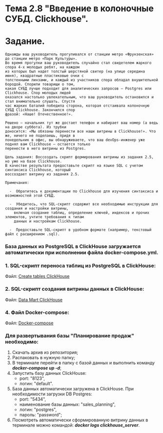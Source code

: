 # Тема 2.8 "Введение в колоночные СУБД. Clickhouse".
# Задание. 

```
Однажды ваш руководитель прогуливался от станции метро «Фрунзенская» до станции метро «Парк Культуры». 
Во время прогулки ваш руководитель случайно стал свидетелем жаркого спора 4-х молодых ребят, на каждом 
из которых был надет толстый шерстяной свитер (на улице середина июня), квадратные пластиковые очки с 
толстенными линзами, и каждый из участников спора обладал внушительной бородой. Спорили товарищи о том, 
какая СУБД лучше подходит для аналитических запросов — Postgres или Clickhouse. Спор молодых людей 
оказался настолько увлекательным, что ваш руководитель остановился и стал внимательно слушать. Спустя 
час жарких баталий победила сторона, которая отстаивала колоночную СУБД Clickhouse. Закончился спор 
фразой: «Наше! Отечественное!».

Решено — начальник тут же достает телефон и набирает ваш номер (а ведь на дворе суббота). Из трубки 
доносится: «Мы обязаны перенести все наши витрины в Clickhouse!». Что же, ничего не поделаешь, придя в 
понедельник в офис, вы обнаруживаете, что ваш devOps-инженер уже поднял вам Clickhouse — остается только 
перенести в него витрины из Postgres.

Цель задания: Воссоздать скрипт формирования витрины из задания 2.5, но уже на базе Clickhouse. 
В качестве результата предоставьте скрипт на языке SQL с учетом синтаксиса Clickhouse, который 
воссоздает витрину из задания 2.5.

Примечания:

  -  Обратитесь к документации по Clickhouse для изучения синтаксиса и возможностей этой СУБД.

  -  Убедитесь, что SQL-скрипт содержит все необходимые инструкции для создания и настройки витрины, 
    включая создание таблиц, определение ключей, индексов и прочих элементов, учтите требования к типам 
    данных и настройкам Clickhouse.

  -  Предоставьте SQL-скрипт в удобном формате (например, текстовый файл с расширением .sql).
```
### База данных из PostgreSQL в ClickHouse загружается автоматически при исполнении файла docker-compose.yml.

### 1. SQL-скрипт переноса таблиц из PostgreSQL в ClickHouse:
Файл: [Create tables ClickHouse](clickhouse_scripts/click_create_table.sql)

### 2. SQL-скрипт создания витрины данных в ClickHouse:
Файл: [Data Mart ClickHouse](clickhouse_scripts/click_data_mart.sql)

### 4. Файл Docker-compose:
Файл: [Docker-compose](docker-compose.yml)


### Для развертывания базы "Планирование продаж" необходимо:
1. Скачать архив из репозитория;
2. Распаковать в нужную папку;
3. В терминале перейти в папку с базой данных и выполнить команду ***docker-compose up -d***;
4. Запустить базу данных ClickHouse:
    - port: "8123",
    - логин: "default".
5. База данных автоматически загружена в ClickHouse.
   При необходимости загрузки DB Postgres:
    - port: "5434", 
    - наименование базы данных: "sales_planning", 
    - логин: "postgres", 
    - пароль: "password";
6. Посмотреть автоматически сформированную витрину данных в терминале можно командой: ***docker logs clickhouse_server***.